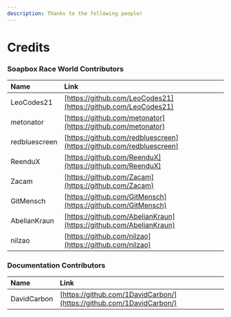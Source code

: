 ```yaml
---
description: Thanks to the following people!
---
```


# Credits

### Soapbox Race World Contributors

| Name | Link |
| :--- | :--- |
| LeoCodes21 | [https://github.com/LeoCodes21](https://github.com/LeoCodes21) |
| metonator | [https://github.com/metonator](https://github.com/metonator) |
| redbluescreen | [https://github.com/redbluescreen](https://github.com/redbluescreen) |
| ReenduX | [https://github.com/ReenduX](https://github.com/ReenduX) |
| Zacam | [https://github.com/Zacam](https://github.com/Zacam) |
| GitMensch | [https://github.com/GitMensch](https://github.com/GitMensch) |
| AbelianKraun | [https://github.com/AbelianKraun](https://github.com/AbelianKraun) |
| nilzao | [https://github.com/nilzao](https://github.com/nilzao) |

### Documentation Contributors

| Name | Link |
| :--- | :--- |
| DavidCarbon | [https://github.com/1DavidCarbon/](https://github.com/1DavidCarbon/) |

